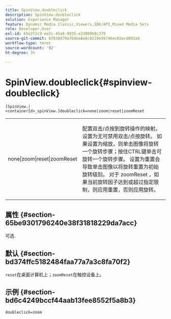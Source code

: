 ```yaml
---
title: SpinView.doubleclick
description: SpinView.doubleclick
solution: Experience Manager
feature: Dynamic Media Classic,Viewers,SDK/API,Mixed Media Sets
role: Developer,User
exl-id: 65e2f2c9-ee2c-45a8-9935-a33089b8c379
source-git-commit: 6f838470a7bdea8e8c0219e59746ec82ecd802a8
workflow-type: tm+mt
source-wordcount: '92'
ht-degree: 3%

---
```


# SpinView.doubleclick{#spinview-doubleclick}

`[SpinView.|<containerId>_spinView.]doubleclick=none|zoom|reset|zoomReset`

<table id="table_2D828A5750644B9CB95A2989C36F15F1"> 
 <tbody> 
  <tr> 
   <td colname="col1"> <p> <span class="codeph"> none|zoom|reset|zoomReset </span> </p> </td> 
   <td colname="col2"> <p> 配置双击/点按到旋转操作的映射。 设置为<span class="codeph">无</span>可禁用双击/点按旋转。 如果设置为<span class="codeph">缩放</span>，则单击图像将旋转一个旋转步骤；按住CTRL键单击可旋转一个旋转步骤。 设置为<span class="codeph">重置</span>会导致单击图像以将旋转重置为初始旋转级别。 对于<span class="codeph"> zoomReset </span>，如果当前旋转因子达到或超过指定限制，则应用重置，否则应用旋转。 </p> </td> 
  </tr> 
 </tbody> 
</table>

## 属性 {#section-65be9301796240e38f31818229da7acc}

可选.

## 默认 {#section-bd374ffc5182484faa77a7a3c8fa70f2}

`reset`在桌面计算机上；`zoomReset`在触控设备上。

## 示例 {#section-bd6c4249bccf44aab13fee8552f5a8b3}

`doubleclick=zoom`

